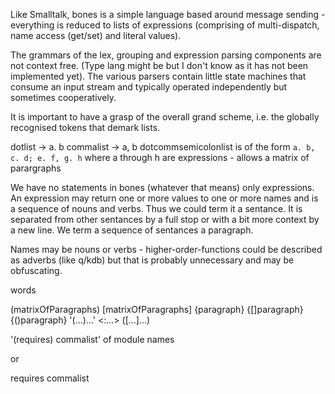 Like Smalltalk, bones is a simple language based around message sending - everything is reduced to lists of 
expressions (comprising of multi-dispatch, name access (get/set) and literal values).

The grammars of the lex, grouping and expression parsing components are not context free. (Type lang might be but 
I don't know as it has not been implemented yet). The various parsers contain little state machines that consume an 
input stream and typically operated independently but sometimes cooperatively. 

It is important to have a grasp of the overall grand scheme, i.e. the globally recognised tokens that demark lists.

dotlist -> a. b
commalist -> a, b
dotcommsemicolonlist is of the form `a. b, c. d; e. f, g. h` where a through h are expressions - allows a matrix 
of parargraphs

We have no statements in bones (whatever that means) only expressions. An expression may return one or more values 
to one or more names and is a sequence of nouns and verbs. Thus we could term it a sentance. It is separated from 
other sentances by a full stop or with a bit more context by a new line. We term a sequence of sentances a paragraph.

Names may be nouns or verbs - higher-order-functions could be described as adverbs (like q/kdb) but that is probably
unnecessary and may be obfuscating.

words 

(matrixOfParagraphs)
\[matrixOfParagraphs]
{paragraph}
{[]paragraph}
{()paragraph}
'(...)...'
<:...>
(\[...]...)


'(requires) commalist' of module names

or

requires commalist


